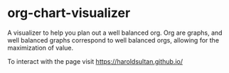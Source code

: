# org-chart-visualizer

A visualizer to help you plan out a well balanced org.  Org are graphs, and well balanced graphs correspond to well balanced orgs, allowing for the maximization of value.

To interact with the page visit https://haroldsultan.github.io/
